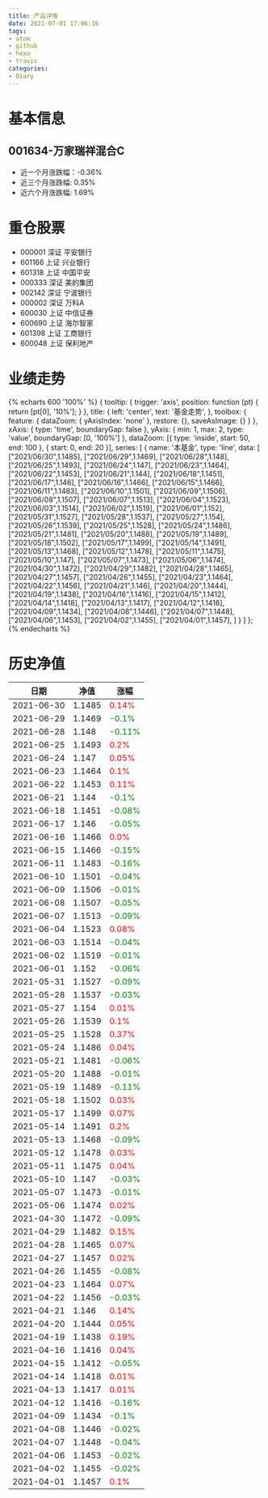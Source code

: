 ```yaml
---
title: 产品详情
date: 2021-07-01 17:06:16
tags:
- atom
- github
- hexo
- travis
categories:
- Diary
---
```


# 基本信息
## 001634-万家瑞祥混合C
- 近一个月涨跌幅：-0.36%
- 近三个月涨跌幅: 0.35%
- 近六个月涨跌幅: 1.69%

# 重仓股票
- 000001 深证 平安银行
- 601166 上证 兴业银行
- 601318 上证 中国平安
- 000333 深证 美的集团
- 002142 深证 宁波银行
- 000002 深证 万科A
- 600030 上证 中信证券
- 600690 上证 海尔智家
- 601398 上证 工商银行
- 600048 上证 保利地产
# 业绩走势

{% echarts 600 '100%' %}
{
  tooltip: {
        trigger: 'axis',
        position: function (pt) {
            return [pt[0], '10%'];
        }
    },
    title: {
        left: 'center',
        text: '基金走势',
    },
    toolbox: {
        feature: {
            dataZoom: {
                yAxisIndex: 'none'
            },
            restore: {},
            saveAsImage: {}
        }
    },
    xAxis: {
        type: 'time',
        boundaryGap: false
    },
    yAxis: {
        min: 1,
        max: 2,
        type: 'value',
        boundaryGap: [0, '100%']
    },
    dataZoom: [{
        type: 'inside',
        start: 50,
        end: 100
    }, {
        start: 0,
        end: 20
    }],
    series: [
        {
            name: '本基金',
            type: 'line',
            data: [
["2021/06/30",1.1485],
["2021/06/29",1.1469],
["2021/06/28",1.148],
["2021/06/25",1.1493],
["2021/06/24",1.147],
["2021/06/23",1.1464],
["2021/06/22",1.1453],
["2021/06/21",1.144],
["2021/06/18",1.1451],
["2021/06/17",1.146],
["2021/06/16",1.1466],
["2021/06/15",1.1466],
["2021/06/11",1.1483],
["2021/06/10",1.1501],
["2021/06/09",1.1506],
["2021/06/08",1.1507],
["2021/06/07",1.1513],
["2021/06/04",1.1523],
["2021/06/03",1.1514],
["2021/06/02",1.1519],
["2021/06/01",1.152],
["2021/05/31",1.1527],
["2021/05/28",1.1537],
["2021/05/27",1.154],
["2021/05/26",1.1539],
["2021/05/25",1.1528],
["2021/05/24",1.1486],
["2021/05/21",1.1481],
["2021/05/20",1.1488],
["2021/05/19",1.1489],
["2021/05/18",1.1502],
["2021/05/17",1.1499],
["2021/05/14",1.1491],
["2021/05/13",1.1468],
["2021/05/12",1.1478],
["2021/05/11",1.1475],
["2021/05/10",1.147],
["2021/05/07",1.1473],
["2021/05/06",1.1474],
["2021/04/30",1.1472],
["2021/04/29",1.1482],
["2021/04/28",1.1465],
["2021/04/27",1.1457],
["2021/04/26",1.1455],
["2021/04/23",1.1464],
["2021/04/22",1.1456],
["2021/04/21",1.146],
["2021/04/20",1.1444],
["2021/04/19",1.1438],
["2021/04/16",1.1416],
["2021/04/15",1.1412],
["2021/04/14",1.1418],
["2021/04/13",1.1417],
["2021/04/12",1.1416],
["2021/04/09",1.1434],
["2021/04/08",1.1446],
["2021/04/07",1.1448],
["2021/04/06",1.1453],
["2021/04/02",1.1455],
["2021/04/01",1.1457],
]
        }
    ]
};
{% endecharts %}

# 历史净值

| 日期 | 净值 | 涨幅 |
| --- | --- | --- |
|2021-06-30|1.1485|<font color=red>0.14%</font>|
|2021-06-29|1.1469|<font color=green>-0.1%</font>|
|2021-06-28|1.148|<font color=green>-0.11%</font>|
|2021-06-25|1.1493|<font color=red>0.2%</font>|
|2021-06-24|1.147|<font color=red>0.05%</font>|
|2021-06-23|1.1464|<font color=red>0.1%</font>|
|2021-06-22|1.1453|<font color=red>0.11%</font>|
|2021-06-21|1.144|<font color=green>-0.1%</font>|
|2021-06-18|1.1451|<font color=green>-0.08%</font>|
|2021-06-17|1.146|<font color=green>-0.05%</font>|
|2021-06-16|1.1466|<font color=red>0.0%</font>|
|2021-06-15|1.1466|<font color=green>-0.15%</font>|
|2021-06-11|1.1483|<font color=green>-0.16%</font>|
|2021-06-10|1.1501|<font color=green>-0.04%</font>|
|2021-06-09|1.1506|<font color=green>-0.01%</font>|
|2021-06-08|1.1507|<font color=green>-0.05%</font>|
|2021-06-07|1.1513|<font color=green>-0.09%</font>|
|2021-06-04|1.1523|<font color=red>0.08%</font>|
|2021-06-03|1.1514|<font color=green>-0.04%</font>|
|2021-06-02|1.1519|<font color=green>-0.01%</font>|
|2021-06-01|1.152|<font color=green>-0.06%</font>|
|2021-05-31|1.1527|<font color=green>-0.09%</font>|
|2021-05-28|1.1537|<font color=green>-0.03%</font>|
|2021-05-27|1.154|<font color=red>0.01%</font>|
|2021-05-26|1.1539|<font color=red>0.1%</font>|
|2021-05-25|1.1528|<font color=red>0.37%</font>|
|2021-05-24|1.1486|<font color=red>0.04%</font>|
|2021-05-21|1.1481|<font color=green>-0.06%</font>|
|2021-05-20|1.1488|<font color=green>-0.01%</font>|
|2021-05-19|1.1489|<font color=green>-0.11%</font>|
|2021-05-18|1.1502|<font color=red>0.03%</font>|
|2021-05-17|1.1499|<font color=red>0.07%</font>|
|2021-05-14|1.1491|<font color=red>0.2%</font>|
|2021-05-13|1.1468|<font color=green>-0.09%</font>|
|2021-05-12|1.1478|<font color=red>0.03%</font>|
|2021-05-11|1.1475|<font color=red>0.04%</font>|
|2021-05-10|1.147|<font color=green>-0.03%</font>|
|2021-05-07|1.1473|<font color=green>-0.01%</font>|
|2021-05-06|1.1474|<font color=red>0.02%</font>|
|2021-04-30|1.1472|<font color=green>-0.09%</font>|
|2021-04-29|1.1482|<font color=red>0.15%</font>|
|2021-04-28|1.1465|<font color=red>0.07%</font>|
|2021-04-27|1.1457|<font color=red>0.02%</font>|
|2021-04-26|1.1455|<font color=green>-0.08%</font>|
|2021-04-23|1.1464|<font color=red>0.07%</font>|
|2021-04-22|1.1456|<font color=green>-0.03%</font>|
|2021-04-21|1.146|<font color=red>0.14%</font>|
|2021-04-20|1.1444|<font color=red>0.05%</font>|
|2021-04-19|1.1438|<font color=red>0.19%</font>|
|2021-04-16|1.1416|<font color=red>0.04%</font>|
|2021-04-15|1.1412|<font color=green>-0.05%</font>|
|2021-04-14|1.1418|<font color=red>0.01%</font>|
|2021-04-13|1.1417|<font color=red>0.01%</font>|
|2021-04-12|1.1416|<font color=green>-0.16%</font>|
|2021-04-09|1.1434|<font color=green>-0.1%</font>|
|2021-04-08|1.1446|<font color=green>-0.02%</font>|
|2021-04-07|1.1448|<font color=green>-0.04%</font>|
|2021-04-06|1.1453|<font color=green>-0.02%</font>|
|2021-04-02|1.1455|<font color=green>-0.02%</font>|
|2021-04-01|1.1457|<font color=red>0.1%</font>|
